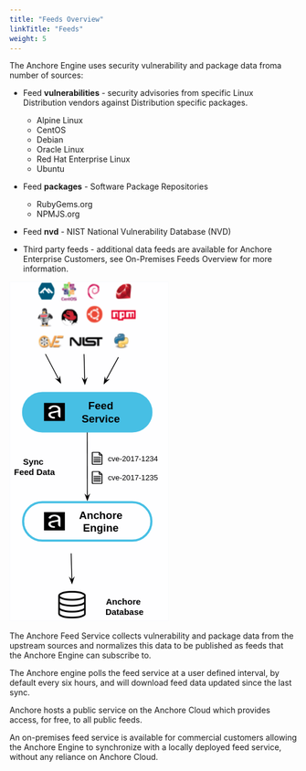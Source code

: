 ```yaml
---
title: "Feeds Overview"
linkTitle: "Feeds"
weight: 5
---
```


The Anchore Engine uses security vulnerability and package data froma number of sources:

- Feed **vulnerabilities** - security advisories from specific Linux Distribution vendors against Distribution specific packages.

    - Alpine Linux
    - CentOS
    - Debian
    - Oracle Linux
    - Red Hat Enterprise Linux
    - Ubuntu

- Feed **packages** - Software Package Repositories

    - RubyGems.org
    - NPMJS.org

- Feed **nvd** - NIST National Vulnerability Database (NVD)
- Third party feeds - additional data feeds are available for Anchore Enterprise Customers, see On-Premises Feeds Overview for more information.

![alt_text](FeedsOverview.png)

The Anchore Feed Service collects vulnerability and package data from the upstream sources and normalizes this data to be published 
as feeds that the Anchore Engine can subscribe to.

The Anchore engine polls the feed service at a user defined interval, by default every six hours, and will download feed data 
updated since the last sync.

Anchore hosts a public service on the Anchore Cloud which provides access, for free, to all public feeds.

An on-premises feed service is available for commercial customers allowing the Anchore Engine to synchronize with a locally 
deployed feed service, without any reliance on Anchore Cloud.

